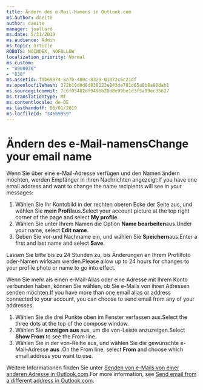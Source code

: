 ```yaml
---
title: Ändern des e-Mail-Namens in Outlook.com
ms.author: daeite
author: daeite
manager: joallard
ms.date: 5/31/2019
ms.audience: Admin
ms.topic: article
ROBOTS: NOINDEX, NOFOLLOW
localization_priority: Normal
ms.custom:
- "8000036"
- "838"
ms.assetid: f0b69874-8a7b-480c-8329-01872c6c21df
ms.openlocfilehash: 372b10d0d8d838123e843de781d65a8b8a90dab1
ms.sourcegitcommit: 7c6f05402df949bb28d8e99be1d3f5a99ec35627
ms.translationtype: MT
ms.contentlocale: de-DE
ms.lasthandoff: 06/01/2019
ms.locfileid: "34669959"
---
```

# <a name="change-your-email-name"></a><span data-ttu-id="9c9b3-102">Ändern des e-Mail-namens</span><span class="sxs-lookup"><span data-stu-id="9c9b3-102">Change your email name</span></span>

<span data-ttu-id="9c9b3-103">Wenn Sie über eine e-Mail-Adresse verfügen und den Namen ändern möchten, werden Empfänger in ihren Nachrichten angezeigt:</span><span class="sxs-lookup"><span data-stu-id="9c9b3-103">If you have one email address and want to change the name recipients will see in your messages:</span></span>
  
1. <span data-ttu-id="9c9b3-104">Wählen Sie Ihr Kontobild in der rechten oberen Ecke der Seite aus, und wählen Sie **mein Profil**aus.</span><span class="sxs-lookup"><span data-stu-id="9c9b3-104">Select your account picture at the top right corner of the page and select **My profile**.</span></span>
1. <span data-ttu-id="9c9b3-105">Wählen Sie unter Ihrem Namen die Option **Name bearbeiten**aus.</span><span class="sxs-lookup"><span data-stu-id="9c9b3-105">Under your name, select **Edit name**.</span></span>
1. <span data-ttu-id="9c9b3-106">Geben Sie vor-und Nachname ein, und wählen Sie **Speichern**aus.</span><span class="sxs-lookup"><span data-stu-id="9c9b3-106">Enter a first and last name and select **Save**.</span></span>

<span data-ttu-id="9c9b3-107">Lassen Sie bitte bis zu 24 Stunden zu, bis Änderungen an Ihrem Profilfoto oder-Namen wirksam werden.</span><span class="sxs-lookup"><span data-stu-id="9c9b3-107">Please allow up to 24 hours for changes to your profile photo or name to go into effect.</span></span>
  
<span data-ttu-id="9c9b3-108">Wenn Sie mehr als einen e-Mail-Alias oder eine Adresse mit Ihrem Konto verbunden haben, können Sie wählen, ob Sie e-Mails von ihren Adressen senden möchten.</span><span class="sxs-lookup"><span data-stu-id="9c9b3-108">If you have more than one email alias or address connected to your account, you can choose to send email from any of your addresses.</span></span>
  
1. <span data-ttu-id="9c9b3-109">Wählen Sie die drei Punkte oben im Fenster verfassen aus.</span><span class="sxs-lookup"><span data-stu-id="9c9b3-109">Select the three dots at the top of the compose window.</span></span>
1. <span data-ttu-id="9c9b3-110">Wählen Sie **anzeigen aus** aus, um die von-Leiste anzuzeigen.</span><span class="sxs-lookup"><span data-stu-id="9c9b3-110">Select **Show From** to see the From line.</span></span>
1. <span data-ttu-id="9c9b3-111">Wählen Sie in der von-Reihe aus, und wählen Sie die gewünschte e-Mail-Adresse **aus** .</span><span class="sxs-lookup"><span data-stu-id="9c9b3-111">On the From line, select **From** and choose which email address you want to use.</span></span>

<span data-ttu-id="9c9b3-112">Weitere Informationen finden Sie unter [Senden von e-Mails von einer anderen Adresse in Outlook.com](https://go.microsoft.com/fwlink/p/?linkid=2001701&amp;clcid=0x409).</span><span class="sxs-lookup"><span data-stu-id="9c9b3-112">For more information, see [Send email from a different address in Outlook.com](https://go.microsoft.com/fwlink/p/?linkid=2001701&amp;clcid=0x409).</span></span>